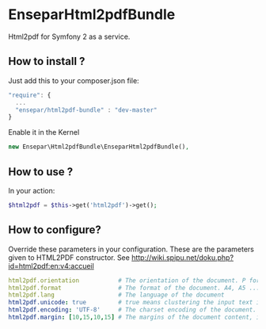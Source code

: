 EnseparHtml2pdfBundle
=====================

Html2pdf for Symfony 2 as a service.

How to install ?
----------------

Just add this to your composer.json file:

```js
"require": {
  ...
  "ensepar/html2pdf-bundle" : "dev-master"
}
```
Enable it in the Kernel

```php
new Ensepar\Html2pdfBundle\EnseparHtml2pdfBundle(),
```
How to use ?
------------

In your action:

```php
$html2pdf = $this->get('html2pdf')->get();
```

How to configure?
-----------------

Override these parameters in your configuration. These are the parameters given to HTML2PDF constructor. See http://wiki.spipu.net/doku.php?id=html2pdf:en:v4:accueil

```yml
html2pdf.orientation           # The orientation of the document. P for portrait, L for landscape
html2pdf.format                # The format of the document. A4, A5 .... 
html2pdf.lang                  # The language of the document
html2pdf.unicode: true         # true means clustering the input text is unicode
html2pdf.encoding: 'UTF-8'     # The charset encoding of the document.
html2pdf.margin: [10,15,10,15] # The margins of the document content, in order (left, top, right, bottom)
```
